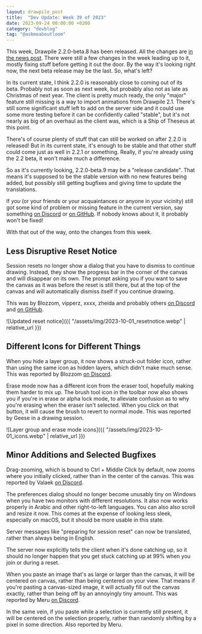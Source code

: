 ```yaml
---
layout: drawpile_post
title:  "Dev Update: Week 39 of 2023"
date: 2023-09-24 00:00:00 +0200
category: "devblog"
tag: "@askmeaboutloom"
---
```


This week, Drawpile 2.2.0-beta.8 has been released. All the changes are [in the news post](https://drawpile.net/news/release-2.2b8/). There were still a few changes in the week leading up to it, mostly fixing stuff before getting it out the door. By the way it's looking right now, the next beta release may be the last. So, what's left?

In its current state, I think 2.2.0 is reasonably close to coming out of its beta. Probably not as soon as next week, but probably also not as late as Christmas of next year. The client is pretty much ready, the only "major" feature still missing is a way to import animations from Drawpile 2.1. There's still some significant stuff left to add on the server side and it could use some more testing before it can be confidently called "stable", but it's not nearly as big of an overhaul as the client was, which is a Ship of Theseus at this point.

There's of course plenty of stuff that can still be worked on after 2.2.0 is released! But in its current state, it's enough to be stable and that other stuff could come just as well in 2.2.1 or something. Really, if you're already using the 2.2 beta, it won't make much a difference.

So as it's currently looking, 2.2.0-beta.9 may be a "release candidate". That means it's supposed to be the stable version with no new features being added, but possibly still getting bugfixes and giving time to update the translations.

If *you* (or your friends or your acquaintances or anyone in your vicinity) still got some kind of problem or missing feature in the current version, say something [on Discord](https://discord.gg/M3yyMpC) or [on GitHub](https://github.com/drawpile/Drawpile/issues). If nobody knows about it, it probably won't be fixed!

With that out of the way, onto the changes from this week.

## Less Disruptive Reset Notice

Session resets no longer show a dialog that you have to dismiss to continue drawing. Instead, they show the progress bar in the corner of the canvas and will disappear on its own. The prompt asking you if you want to save the canvas as it was before the reset is still there, but at the top of the canvas and will automatically dismiss itself if you continue drawing.

This was by Blozzom, vipperz, xxxx, zheida and probably others [on Discord](https://discord.gg/M3yyMpC) and [on GitHub](https://github.com/drawpile/Drawpile/issues/1142).

![Updated reset notice]({{ "/assets/img/2023-10-01_resetnotice.webp" | relative_url }})

## Different Icons for Different Things

When you hide a layer group, it now shows a struck-out folder icon, rather than using the same icon as hidden layers, which didn't make much sense. This was reported by Blozzom [on Discord](https://discord.gg/M3yyMpC).

Erase mode now has a different icon from the eraser tool, hopefully making them harder to mix up. The brush tool icon in the toolbar now also shows you if you're in erase or alpha lock mode, to alleviate confusion as to why you're erasing when the eraser isn't selected. When you click on that button, it will cause the brush to revert to normal mode. This was reported by Geese in a drawing session.

![Layer group and erase mode icons]({{ "/assets/img/2023-10-01_icons.webp" | relative_url }})

## Minor Additions and Selected Bugfixes

Drag-zooming, which is bound to Ctrl + Middle Click by default, now zooms where you initially clicked, rather than in the center of the canvas. This was reported by Valaek [on Discord](https://discord.gg/M3yyMpC).

The preferences dialog should no longer become unusably tiny on Windows when you have two monitors with different resolutions. It also now works properly in Arabic and other right-to-left languages. You can also also scroll and resize it now. This comes at the expense of looking less sleek, especially on macOS, but it should be more usable in this state.

Server messages like "preparing for session reset" can now be translated, rather than always being in English.

The server now explicitly tells the client when it's done catching up, so it should no longer happen that you get stuck catching up at 99% when you join or during a reset.

When you paste an image that's as large or larger than the canvas, it will be centered on canvas, rather than being centered on your view. That means if you're pasting a canvas-sized image, it will actually fill out the canvas exactly, rather than being off by an annoyingly tiny amount. This was reported by Meru [on Discord](https://discord.gg/M3yyMpC).

In the same vein, if you paste while a selection is currently still present, it will be centered on the selection properly, rather than randomly shifting by a pixel in some direction. Also reported by Meru.
